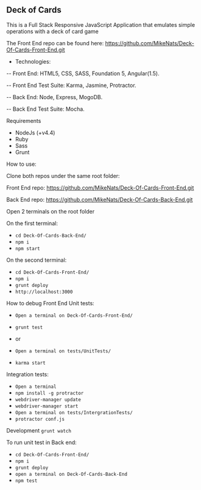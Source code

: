 ## Deck of Cards

This is a Full Stack Responsive JavaScript Application that emulates simple operations with a deck of card game

The Front End repo can be found here: https://github.com/MikeNats/Deck-Of-Cards-Front-End.git

- Technologies:

-- Front End: HTML5, CSS, SASS, Foundation 5, Angular(1.5). 

-- Front End Test Suite: Karma, Jasmine, Protractor. 

-- Back End: Node, Express, MogoDB. 

-- Back End Test Suite: Mocha. 

Requirements

- NodeJs (+v4.4)
- Ruby
- Sass
- Grunt

How to use:

Clone both repos under the same root folder:

Front End repo: https://github.com/MikeNats/Deck-Of-Cards-Front-End.git

Back End repo: https://github.com/MikeNats/Deck-Of-Cards-Back-End.git

Open 2 terminals on the root folder

On the first terminal:
- `cd Deck-Of-Cards-Back-End/`
- `npm i`
- `npm start`

On the second terminal:
- `cd Deck-Of-Cards-Front-End/`
- `npm i`
- `grunt deploy`
- `http://localhost:3000`


How to debug Front End
Unit tests:
- `Open a terminal on Deck-Of-Cards-Front-End/`
- `grunt test`

- or

- `Open a terminal on tests/UnitTests/`
- `karma start`

Integration tests:

- `Open a terminal`
- `npm install -g protractor`
- `webdriver-manager update`
- `webdriver-manager start`
- `Open a terminal on tests/IntergrationTests/`
- `protractor conf.js`

Development
`grunt watch`

To run unit test in Back end:
- `cd Deck-Of-Cards-Front-End/`
- `npm i`
- `grunt deploy`
- `open a terminal on Deck-Of-Cards-Back-End`
- `npm test`


